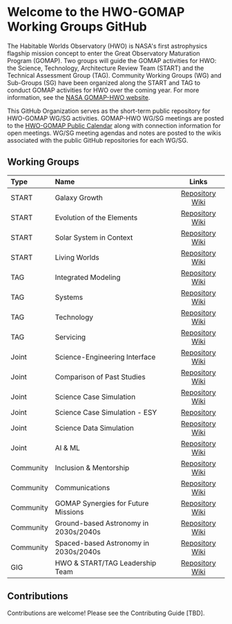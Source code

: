 # Welcome to the HWO-GOMAP Working Groups GitHub

The Habitable Worlds Observatory (HWO) is NASA's first astrophysics flagship mission concept to enter the Great Observatory Maturation Program (GOMAP). Two groups will guide the GOMAP activities for HWO: the Science, Technology, Architecture Review Team (START) and the Technical Assessment Group (TAG). Community Working Groups (WG) and Sub-Groups (SG) have been organized along the START and TAG to conduct GOMAP activities for HWO over the coming year. For more information, see the [NASA GOMAP-HWO website](https://science.nasa.gov/astrophysics/programs/habitable-worlds-observatory/). 

This GitHub Organization serves as the short-term public repository for HWO-GOMAP WG/SG activities. GOMAP-HWO WG/SG meetings are posted to the [HWO-GOMAP Public Calendar](https://calendar.google.com/calendar/u/0?cid=Y19jZTRjNzA4ZmFkNjYyYWJhMGM4ZWVmODRjZTI2MDZlNDRkNGY0NmE4MzczYWUzMTczOWZjMjhkZTNjZTljMWIxQGdyb3VwLmNhbGVuZGFyLmdvb2dsZS5jb20) along with connection information for open meetings. WG/SG meeting agendas and notes are posted to the wikis associated with the public GitHub repositories for each WG/SG.

## Working Groups 

Type | Name | Links
| :--- | :--- | :---:
START  | Galaxy Growth | [Repository](https://github.com/HWO-GOMAP-Working-Groups/Galaxy-Growth) [Wiki](https://github.com/HWO-GOMAP-Working-Groups/Galaxy-Growth/wiki)
START  | Evolution of the Elements | [Repository](https://github.com/HWO-GOMAP-Working-Groups/Evolution-Elements) [Wiki](https://github.com/HWO-GOMAP-Working-Groups/Evolution-Elements/wiki)
START  | Solar System in Context | [Repository](https://github.com/HWO-GOMAP-Working-Groups/Solar-System) [Wiki](https://github.com/HWO-GOMAP-Working-Groups/Solar-System/wiki)
START  | Living Worlds | [Repository](https://github.com/HWO-GOMAP-Working-Groups/Living-Worlds) [Wiki](https://github.com/HWO-GOMAP-Working-Groups/Living-Worlds/wiki)
TAG    | Integrated Modeling | [Repository](https://github.com/HWO-GOMAP-Working-Groups/Integrated-Modeling) [Wiki](https://github.com/HWO-GOMAP-Working-Groups/Integrated-Modeling/wiki)
TAG    | Systems | [Repository](https://github.com/HWO-GOMAP-Working-Groups/Systems) [Wiki](https://github.com/HWO-GOMAP-Working-Groups/Systems/wiki)
TAG    | Technology | [Repository](https://github.com/HWO-GOMAP-Working-Groups/Technology) [Wiki](https://github.com/HWO-GOMAP-Working-Groups/Technology/wiki)
TAG    | Servicing | [Repository](https://github.com/HWO-GOMAP-Working-Groups/Servicing) [Wiki](https://github.com/HWO-GOMAP-Working-Groups/Servicing/wiki)
Joint    | Science-Engineering Interface | [Repository](https://github.com/HWO-GOMAP-Working-Groups/Sci-Eng-Interface) [Wiki](https://github.com/HWO-GOMAP-Working-Groups/Sci-Eng-Interface/wiki)
Joint  | Comparison of Past Studies | [Repository](https://github.com/HWO-GOMAP-Working-Groups/Past-Studies) [Wiki](https://github.com/HWO-GOMAP-Working-Groups/Past-Studies/wiki)
Joint  | Science Case Simulation | [Repository](https://github.com/HWO-GOMAP-Working-Groups/Science-Case-Simulation) [Wiki](https://github.com/HWO-GOMAP-Working-Groups/Science-Case-Simulation/wiki)
Joint  | Science Case Simulation - ESY | [Repository](https://github.com/HWO-GOMAP-Working-Groups/Science-Case-Simulation-ESY) 
Joint  | Science Data Simulation | [Repository](https://github.com/HWO-GOMAP-Working-Groups/Science-Data-Simulation) [Wiki](https://github.com/HWO-GOMAP-Working-Groups/Science-Data-Simulation/wiki)
Joint  | AI & ML | [Repository](https://github.com/HWO-GOMAP-Working-Groups/AI-ML) [Wiki](https://github.com/HWO-GOMAP-Working-Groups/AI-ML/wiki)
Community  | Inclusion & Mentorship | [Repository](https://github.com/HWO-GOMAP-Working-Groups/DEIA-Mentorship) [Wiki](https://github.com/HWO-GOMAP-Working-Groups/DEIA-Mentorship/wiki)
Community  | Communications | [Repository](https://github.com/HWO-GOMAP-Working-Groups/Comms) [Wiki](https://github.com/HWO-GOMAP-Working-Groups/Comms/wiki)
Community  | GOMAP Synergies for Future Missions | [Repository](https://github.com/HWO-GOMAP-Working-Groups/GOMAP-Synergies) [Wiki](https://github.com/HWO-GOMAP-Working-Groups/GOMAP-Synergies/wiki)
Community  | Ground-based Astronomy in 2030s/2040s | [Repository](https://github.com/HWO-GOMAP-Working-Groups/Ground-Based-Astro) [Wiki](https://github.com/HWO-GOMAP-Working-Groups/Ground-Based-Astro/wiki)
Community  | Spaced-based Astronomy in 2030s/2040s | [Repository](https://github.com/HWO-GOMAP-Working-Groups/Space-Based-Astro) [Wiki](https://github.com/HWO-GOMAP-Working-Groups/Space-Based-Astro/wiki)
GIG  | HWO & START/TAG Leadership Team | [Repository](https://github.com/HWO-GOMAP-Working-Groups/GIG) [Wiki](https://github.com/HWO-GOMAP-Working-Groups/GIG/wiki)




## Contributions

Contributions are welcome! Please see the Contributing Guide [TBD].

<!--

**Here are some ideas to get you started:**

🙋‍♀️ A short introduction - what is your organization all about?
🌈 Contribution guidelines - how can the community get involved?
👩‍💻 Useful resources - where can the community find your docs? Is there anything else the community should know?
🍿 Fun facts - what does your team eat for breakfast?
🧙 Remember, you can do mighty things with the power of [Markdown](https://docs.github.com/github/writing-on-github/getting-started-with-writing-and-formatting-on-github/basic-writing-and-formatting-syntax)
-->
